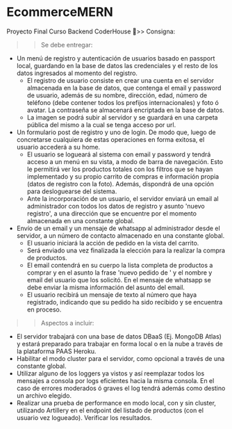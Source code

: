 # EcommerceMERN
Proyecto Final Curso Backend CoderHouse
>> Consigna:
>>Se debe entregar:

- Un menú de registro y autenticación de usuarios basado en passport local, guardando en la base de datos las credenciales y el resto de los datos ingresados al momento del registro. 
    - El registro de usuario consiste en crear una cuenta en el servidor almacenada en la base de datos, que contenga el email y password de usuario, además de su nombre, dirección, edad, número de teléfono (debe contener todos los prefijos internacionales) y foto ó avatar. La contraseña se almacenará encriptada en la base de datos.
    - La imagen se podrá subir al servidor y se guardará en una carpeta pública del mismo a la cual se tenga acceso por url.
- Un formulario post de registro y uno de login. De modo que, luego de concretarse cualquiera de estas operaciones en forma exitosa, el usuario accederá a su home.
    - El usuario se logueará al sistema con email y password y tendrá acceso a un menú en su vista, a modo de barra de navegación. Esto le permitirá ver los productos totales con los filtros que se hayan implementado y su propio carrito de compras e información propia (datos de registro con la foto). Además, dispondrá de una opción para desloguearse del sistema.
    - Ante la incorporación de un usuario, el servidor enviará un email al administrador con todos los datos de registro y asunto 'nuevo registro', a una dirección que se encuentre por el momento almacenada en una constante global.
- Envío de un email y un mensaje de whatsapp al administrador desde el servidor, a un número de contacto almacenado en una constante global.
    - El usuario iniciará la acción de pedido en la vista del carrito.
    - Será enviado una vez finalizada la elección para la realizar la compra de productos.
    - El email contendrá en su cuerpo la lista completa de productos a comprar y en el asunto la frase 'nuevo pedido de ' y el nombre y email del usuario que los solicitó. En el mensaje de whatsapp se debe enviar la misma información del asunto del email.
    - El usuario recibirá un mensaje de texto al número que haya registrado, indicando que su pedido ha sido recibido y se encuentra en proceso.

>>Aspectos a incluir:
- El servidor trabajará con una base de datos DBaaS (Ej. MongoDB Atlas) y estará preparado para trabajar en forma local o en la nube a través de la plataforma PAAS Heroku.
- Habilitar el modo cluster para el servidor, como opcional a través de una constante global.
- Utilizar alguno de los loggers ya vistos y así reemplazar todos los mensajes a consola por logs eficientes hacia la misma consola. En el caso de errores moderados ó graves el log tendrá además como destino un archivo elegido.
- Realizar una prueba de performance en modo local, con y sin cluster, utilizando Artillery en el endpoint del listado de productos (con el usuario vez logueado). Verificar los resultados.



